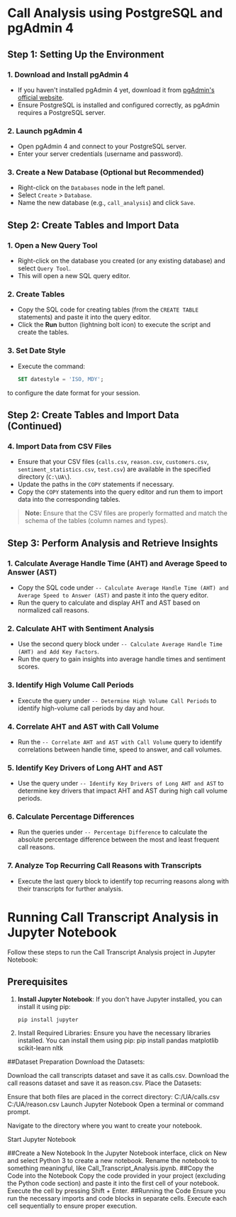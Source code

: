 # Call Analysis using PostgreSQL and pgAdmin 4

## Step 1: Setting Up the Environment

### 1. Download and Install pgAdmin 4
- If you haven't installed pgAdmin 4 yet, download it from [pgAdmin's official website](https://www.pgadmin.org/download/).
- Ensure PostgreSQL is installed and configured correctly, as pgAdmin requires a PostgreSQL server.

### 2. Launch pgAdmin 4
- Open pgAdmin 4 and connect to your PostgreSQL server.
- Enter your server credentials (username and password).

### 3. Create a New Database (Optional but Recommended)
- Right-click on the `Databases` node in the left panel.
- Select `Create` > `Database`.
- Name the new database (e.g., `call_analysis`) and click `Save`.

## Step 2: Create Tables and Import Data

### 1. Open a New Query Tool
- Right-click on the database you created (or any existing database) and select `Query Tool`.
- This will open a new SQL query editor.

### 2. Create Tables
- Copy the SQL code for creating tables (from the `CREATE TABLE` statements) and paste it into the query editor.
- Click the **Run** button (lightning bolt icon) to execute the script and create the tables.

### 3. Set Date Style
- Execute the command:
  ```sql
  SET datestyle = 'ISO, MDY';
to configure the date format for your session.

## Step 2: Create Tables and Import Data (Continued)

### 4. Import Data from CSV Files
- Ensure that your CSV files (`calls.csv`, `reason.csv`, `customers.csv`, `sentiment_statistics.csv`, `test.csv`) are available in the specified directory (`C:\UA\`).
- Update the paths in the `COPY` statements if necessary.
- Copy the `COPY` statements into the query editor and run them to import data into the corresponding tables.

> **Note:** Ensure that the CSV files are properly formatted and match the schema of the tables (column names and types).

## Step 3: Perform Analysis and Retrieve Insights

### 1. Calculate Average Handle Time (AHT) and Average Speed to Answer (AST)
- Copy the SQL code under `-- Calculate Average Handle Time (AHT) and Average Speed to Answer (AST)` and paste it into the query editor.
- Run the query to calculate and display AHT and AST based on normalized call reasons.

### 2. Calculate AHT with Sentiment Analysis
- Use the second query block under `-- Calculate Average Handle Time (AHT) and Add Key Factors`.
- Run the query to gain insights into average handle times and sentiment scores.

### 3. Identify High Volume Call Periods
- Execute the query under `-- Determine High Volume Call Periods` to identify high-volume call periods by day and hour.

### 4. Correlate AHT and AST with Call Volume
- Run the `-- Correlate AHT and AST with Call Volume` query to identify correlations between handle time, speed to answer, and call volumes.

### 5. Identify Key Drivers of Long AHT and AST
- Use the query under `-- Identify Key Drivers of Long AHT and AST` to determine key drivers that impact AHT and AST during high call volume periods.

### 6. Calculate Percentage Differences
- Run the queries under `-- Percentage Difference` to calculate the absolute percentage difference between the most and least frequent call reasons.

### 7. Analyze Top Recurring Call Reasons with Transcripts
- Execute the last query block to identify top recurring reasons along with their transcripts for further analysis.
# Running Call Transcript Analysis in Jupyter Notebook

Follow these steps to run the Call Transcript Analysis project in Jupyter Notebook:

## Prerequisites

1. **Install Jupyter Notebook**:
   If you don't have Jupyter installed, you can install it using pip:

   ```bash
   pip install jupyter
2. Install Required Libraries: Ensure you have the necessary libraries installed. You can install them using pip:
   pip install pandas matplotlib scikit-learn nltk

##Dataset Preparation
Download the Datasets:

Download the call transcripts dataset and save it as calls.csv.
Download the call reasons dataset and save it as reason.csv.
Place the Datasets:

Ensure that both files are placed in the correct directory:
C:/UA/calls.csv
C:/UA/reason.csv
Launch Jupyter Notebook
Open a terminal or command prompt.

Navigate to the directory where you want to create your notebook.

Start Jupyter Notebook

##Create a New Notebook
In the Jupyter Notebook interface, click on New and select Python 3 to create a new notebook.
Rename the notebook to something meaningful, like Call_Transcript_Analysis.ipynb.
##Copy the Code into the Notebook
Copy the code provided in your project (excluding the Python code section) and paste it into the first cell of your notebook.
Execute the cell by pressing Shift + Enter.
##Running the Code
Ensure you run the necessary imports and code blocks in separate cells.
Execute each cell sequentially to ensure proper execution.
